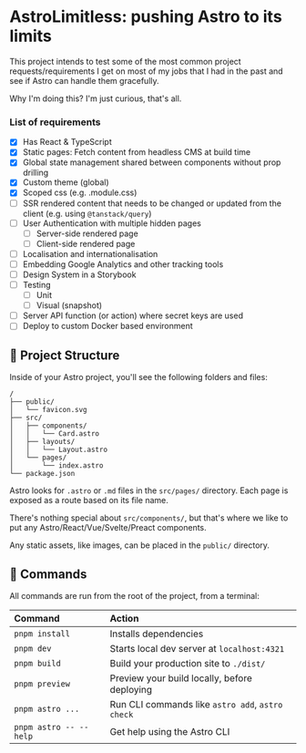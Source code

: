 # AstroLimitless: pushing Astro to its limits

This project intends to test some of the most common project requests/requirements I get on most of my jobs that I had in the past and see if Astro can handle them gracefully.

Why I'm doing this? I'm just curious, that's all.

### List of requirements

- [x] Has React & TypeScript
- [x] Static pages: Fetch content from headless CMS at build time
- [x] Global state management shared between components without prop drilling
- [x] Custom theme (global)
- [x] Scoped css (e.g. .module.css)
- [ ] SSR rendered content that needs to be changed or updated from the client (e.g. using `@tanstack/query`)
- [ ] User Authentication with multiple hidden pages
    - [ ] Server-side rendered page
    - [ ] Client-side rendered page
- [ ] Localisation and internationalisation
- [ ] Embedding Google Analytics and other tracking tools
- [ ] Design System in a Storybook
- [ ] Testing
    - [ ] Unit
    - [ ] Visual (snapshot)
- [ ] Server API function (or action) where secret keys are used
- [ ] Deploy to custom Docker based environment

## 🚀 Project Structure

Inside of your Astro project, you'll see the following folders and files:

```text
/
├── public/
│   └── favicon.svg
├── src/
│   ├── components/
│   │   └── Card.astro
│   ├── layouts/
│   │   └── Layout.astro
│   └── pages/
│       └── index.astro
└── package.json
```

Astro looks for `.astro` or `.md` files in the `src/pages/` directory. Each page is exposed as a route based on its file name.

There's nothing special about `src/components/`, but that's where we like to put any Astro/React/Vue/Svelte/Preact components.

Any static assets, like images, can be placed in the `public/` directory.

## 🧞 Commands

All commands are run from the root of the project, from a terminal:

| Command                   | Action                                           |
| :------------------------ | :----------------------------------------------- |
| `pnpm install`             | Installs dependencies                            |
| `pnpm dev`             | Starts local dev server at `localhost:4321`      |
| `pnpm build`           | Build your production site to `./dist/`          |
| `pnpm preview`         | Preview your build locally, before deploying     |
| `pnpm astro ...`       | Run CLI commands like `astro add`, `astro check` |
| `pnpm astro -- --help` | Get help using the Astro CLI                     |
